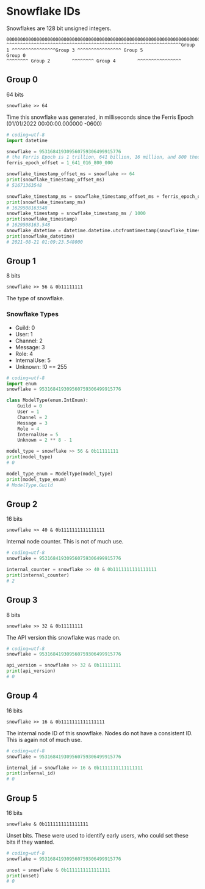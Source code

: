 # Snowflake IDs

Snowflakes are 128 bit unsigned integers.

```text
00000000000000000000000000000000000000000000000000000000000000000000000000000000000000000000000000000000000000000000000000000000
^^^^^^^^^^^^^^^^^^^^^^^^^^^^^^^^^^^^^^^^^^^^^^^^^^^^^^^^^^^^^^^^Group 1 ^^^^^^^^^^^^^^^^Group 3 ^^^^^^^^^^^^^^^^ Group 5
Group 0                                                         ^^^^^^^^ Group 2        ^^^^^^^^ Group 4        ^^^^^^^^^^^^^^^^
```
## Group 0
64 bits

`snowflake >> 64`

Time this snowflake was generated, in milliseconds since the Ferris Epoch (01/01/2022 00:00:00.000000 -0600)

```python
# coding=utf-8
import datetime

snowflake = 953168419309560759306499915776
# the Ferris Epoch is 1 trillion, 641 billion, 16 million, and 800 thousand milliseconds after the Unix Epoch
ferris_epoch_offset = 1_641_016_800_000

snowflake_timestamp_offset_ms = snowflake >> 64
print(snowflake_timestamp_offset_ms)
# 51671363548

snowflake_timestamp_ms = snowflake_timestamp_offset_ms + ferris_epoch_offset
print(snowflake_timestamp_ms)
# 1629508163548
snowflake_timestamp = snowflake_timestamp_ms / 1000
print(snowflake_timestamp)
# 1629508163.548
snowflake_datetime = datetime.datetime.utcfromtimestamp(snowflake_timestamp)
print(snowflake_datetime)
# 2021-08-21 01:09:23.548000
```

## Group 1
8 bits

`snowflake >> 56 & 0b11111111`

The type of snowflake.

### Snowflake Types
* Guild: 0
* User: 1
* Channel: 2
* Message: 3
* Role: 4
* InternalUse: 5
* Unknown: !0 == 255

```python
# coding=utf-8
import enum
snowflake = 953168419309560759306499915776

class ModelType(enum.IntEnum):
    Guild = 0
    User = 1
    Channel = 2
    Message = 3
    Role = 4
    InternalUse = 5
    Unknown = 2 ** 8 - 1

model_type = snowflake >> 56 & 0b11111111
print(model_type)
# 0

model_type_enum = ModelType(model_type)
print(model_type_enum)
# ModelType.Guild
```

## Group 2
16 bits

`snowflake >> 40 & 0b1111111111111111`

Internal node counter. This is not of much use.

```python
# coding=utf-8
snowflake = 953168419309560759306499915776

internal_counter = snowflake >> 40 & 0b1111111111111111
print(internal_counter)
# 2
```

## Group 3

8 bits

`snowflake >> 32 & 0b11111111`

The API version this snowflake was made on.

```python
# coding=utf-8
snowflake = 953168419309560759306499915776

api_version = snowflake >> 32 & 0b11111111
print(api_version)
# 0
```

## Group 4

16 bits

`snowflake >> 16 & 0b1111111111111111`

The internal node ID of this snowflake. Nodes do not have a consistent ID.
This is again not of much use.

```python
# coding=utf-8
snowflake = 953168419309560759306499915776

internal_id = snowflake >> 16 & 0b1111111111111111
print(internal_id)
# 0
```

## Group 5

16 bits

`snowflake & 0b1111111111111111`

Unset bits. 
These were used to identify early users, who could set these bits if they wanted.

```python
# coding=utf-8
snowflake = 953168419309560759306499915776

unset = snowflake & 0b1111111111111111
print(unset)
# 0
```
